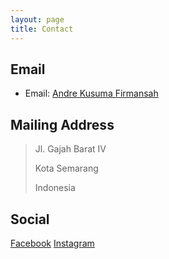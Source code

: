 ```yaml
---
layout: page
title: Contact
---
```


## Email

- Email: [Andre Kusuma Firmansah](mailto:andrekusuma88@gmail.com)

## Mailing Address

> Jl. Gajah Barat IV
>
> Kota Semarang
>
> Indonesia

## Social

[Facebook](https://facebook.com/andrefirmansahh)
[Instagram](https://www.instagram.com/4ndrexyz_/)
